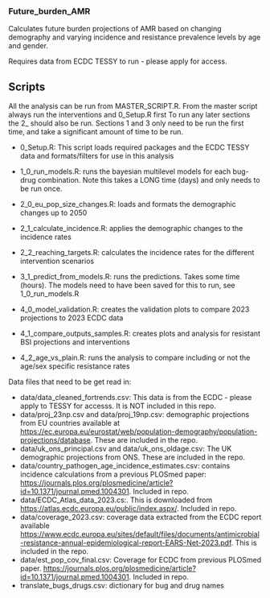 ### Future_burden_AMR
Calculates future burden projections of AMR based on changing demography and varying incidence and resistance prevalence levels by age and gender. 

Requires data from ECDC TESSY to run - please apply for access.

## Scripts

All the analysis can be run from MASTER_SCRIPT.R. From the master script always run the interventions and 0_Setup.R first
To run any later sections the 2_ should also be run. 
Sections 1 and 3 only need to be run the first time, and take a significant amount of time to be run.  

- 0_Setup.R: This script loads required packages and the ECDC TESSY data and formats/filters for use in this analysis
  
- 1_0_run_models.R: runs the bayesian multilevel models for each bug-drug combination. Note this takes a LONG time (days) and only needs to be run once. 
- 2_0_eu_pop_size_changes.R: loads and formats the demographic changes up to 2050
- 2_1_calculate_incidence.R: applies the demographic changes to the incidence rates
- 2_2_reaching_targets.R: calculates the incidence rates for the different intervention scenarios

- 3_1_predict_from_models.R: runs the predictions. Takes some time (hours). The models need to have been saved for this to run, see 1_0_run_models.R

- 4_0_model_validation.R: creates the validation plots to compare 2023 projections to 2023 ECDC data
- 4_1_compare_outputs_samples.R: creates plots and analysis for resistant BSI projections and interventions
- 4_2_age_vs_plain.R: runs the analysis to compare including or not the age/sex specific resistance rates

Data files that need to be get read in: 
 - data/data_cleaned_fortrends.csv: This data is from the ECDC - please apply to TESSY for accesss. It is NOT included in this repo.
 - data/proj_23np.csv and data/proj_19np.csv: demographic projections from EU countries available at https://ec.europa.eu/eurostat/web/population-demography/population-projections/database. These are included in the repo.
 - data/uk_ons_principal.csv and data/uk_ons_oldage.csv: The UK demographic projections from ONS. These are included in the repo.
 - data/country_pathogen_age_incidence_estimates.csv: contains incidence calculations from a previous PLOSmed paper: https://journals.plos.org/plosmedicine/article?id=10.1371/journal.pmed.1004301. Included in repo.
 - data/ECDC_Atlas_data_2023.cs:. This is downloaded from https://atlas.ecdc.europa.eu/public/index.aspx/. Included in repo.
 - data/coverage_2023.csv: coverage data extracted from the ECDC report available https://www.ecdc.europa.eu/sites/default/files/documents/antimicrobial-resistance-annual-epidemiological-report-EARS-Net-2023.pdf. This is included in the repo.
 - data/est_pop_cov_final.csv: Coverage for ECDC from previous PLOSmed paper. https://journals.plos.org/plosmedicine/article?id=10.1371/journal.pmed.1004301. Included in repo.
 - translate_bugs_drugs.csv: dictionary for bug and drug names
